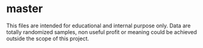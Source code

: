 # master
This files are intended for educational and  internal purpose only.
Data are totally randomized samples, non useful profit or meaning could be achieved outside the scope of this project.
